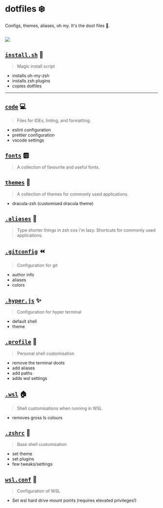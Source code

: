# dotfiles :snowflake:

Configs, themes, aliases, oh my. It's the doot files :trumpet:.

![](https://i.imgur.com/He0FJ7N.png)
---

## [`install.sh`](install.sh) :wrench:
>  Magic install script
- installs oh-my-zsh
- installs zsh plugins
- copies dotfiles

---

## [`code`](code) :computer:
> Files for IDEs, linting, and formatting.
- eslint configuration
- prettier configuration
- vscode settings

## [`fonts`](fonts) :ab:
> A collection of favourite and useful fonts.

## [`themes`](themes) :rainbow:
> A collection of themes for commonly used applications.
- dracula-zsh (customised dracula theme)

## [`.aliases`](.aliases) :link:
> Type shorter things in zsh cos i'm lazy. Shortcuts for commonly used applications.

## [`.gitconfig`](.gitconfig) :rewind:
> Configuration for git
- author info
- aliases
- colors

## [`.hyper.js`](.hyper.js) :sparkles:
> Configuration for hyper terminal
- default shell
- theme

## [`.profile`](.profile) :raising_hand:
> Personal shell customisation
- remove the terminal doots
- add aliases
- add paths
- adds wsl settings

## [`.wsl`](.wsl) :house:
> Shell customisations when running in WSL
- removes gross ls colours

## [`.zshrc`](.zshrc) :penguin:
> Base shell customisation
- set theme
- set plugins
- few tweaks/settings

## [`wsl.conf`](wsl.conf) :hammer:
> Configuration of WSL
- Set wsl hard drive mount points (requires elevated privileges!)
